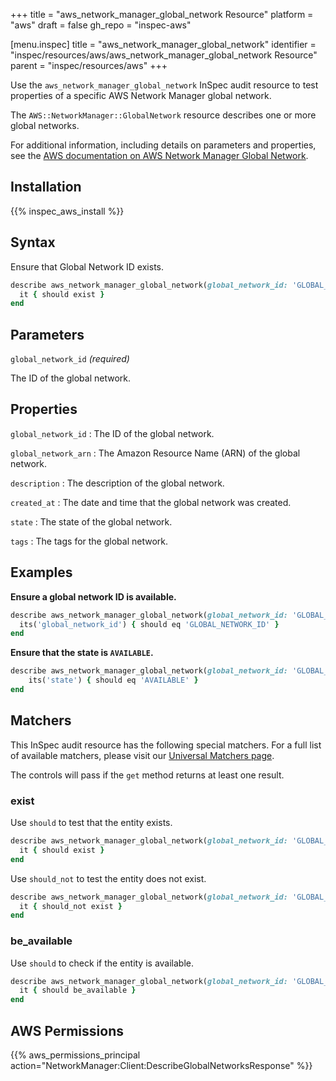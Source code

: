 +++
title = "aws_network_manager_global_network Resource"
platform = "aws"
draft = false
gh_repo = "inspec-aws"

[menu.inspec]
title = "aws_network_manager_global_network"
identifier = "inspec/resources/aws/aws_network_manager_global_network Resource"
parent = "inspec/resources/aws"
+++

Use the `aws_network_manager_global_network` InSpec audit resource to test properties of a specific AWS Network Manager global network.

The `AWS::NetworkManager::GlobalNetwork` resource describes one or more global networks.

For additional information, including details on parameters and properties, see the [AWS documentation on AWS Network Manager Global Network](https://docs.aws.amazon.com/AWSCloudFormation/latest/UserGuide/aws-resource-networkmanager-globalnetwork.html).

## Installation

{{% inspec_aws_install %}}

## Syntax

Ensure that Global Network ID exists.

```ruby
describe aws_network_manager_global_network(global_network_id: 'GLOBAL_NETWORK_ID') do
  it { should exist }
end
```

## Parameters

`global_network_id` _(required)_

The ID of the global network.

## Properties

`global_network_id`
: The ID of the global network.

`global_network_arn`
: The Amazon Resource Name (ARN) of the global network.

`description`
: The description of the global network.

`created_at`
: The date and time that the global network was created.

`state`
: The state of the global network.

`tags`
: The tags for the global network.

## Examples

**Ensure a global network ID is available.**

```ruby
describe aws_network_manager_global_network(global_network_id: 'GLOBAL_NETWORK_ID') do
  its('global_network_id') { should eq 'GLOBAL_NETWORK_ID' }
end
```

**Ensure that the state is `AVAILABLE`.**

```ruby
describe aws_network_manager_global_network(global_network_id: 'GLOBAL_NETWORK_ID') do
    its('state') { should eq 'AVAILABLE' }
end
```

## Matchers

This InSpec audit resource has the following special matchers. For a full list of available matchers, please visit our [Universal Matchers page](https://www.inspec.io/docs/reference/matchers/).

The controls will pass if the `get` method returns at least one result.

### exist

Use `should` to test that the entity exists.

```ruby
describe aws_network_manager_global_network(global_network_id: 'GLOBAL_NETWORK_ID') do
  it { should exist }
end
```

Use `should_not` to test the entity does not exist.

```ruby
describe aws_network_manager_global_network(global_network_id: 'GLOBAL_NETWORK_ID') do
  it { should_not exist }
end
```

### be_available

Use `should` to check if the entity is available.

```ruby
describe aws_network_manager_global_network(global_network_id: 'GLOBAL_NETWORK_ID') do
  it { should be_available }
end
```

## AWS Permissions

{{% aws_permissions_principal action="NetworkManager:Client:DescribeGlobalNetworksResponse" %}}

